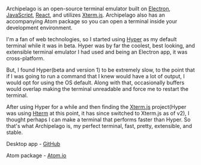 Archipelago is an open-source terminal emulator built on [Electron](https://electronjs.org/), [JavaScript](https://www.ecma-international.org/publications/standards/Ecma-262.htm), [React](https://reactjs.org/), and utilizes [Xterm.js](https://github.com/xtermjs/xterm.js). Archipelago also has an accompanying Atom package so you can open a terminal inside your development environment.

I'm a fan of web technologies, so I started using
[Hyper](https://github.com/zeit/hyper) as my default terminal while it was in beta.
Hyper was by far the coolest, best looking, and extensible terminal emulator I had used and being an Electron app, it was cross-platform.

But, I found Hyper(beta and version 1) to be extremely slow, to the point that if I was going to run a command that I knew would have a lot of output, I would opt for using the OS default. Along with that, occasionally buffers would overlap making the terminal unreadable and force me to restart the terminal.

After using Hyper for a while and then finding the [Xterm.js](https://xtermjs.org/) project(Hyper was using [Hterm](https://github.com/chromium/hterm) at this point, it has since switched to Xterm.js as of v2), I thought perhaps I can make a terminal that performs faster than Hyper. So that's what Archipelago is, my perfect terminal, fast, pretty, extensible, and stable.


Desktop app - [GitHub](http://www.github.com/npezza93/archipelago)

Atom package - [Atom.io](https://atom.io/packages/archipelago)
